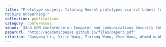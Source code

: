 ```yaml
---
title: "Prototype surgery: Taloring Neural prototypes via sof Labels for Eficient
Machine Unlearning."
collection: publications
category: conferences
venue: '32nd ACM Conference on Computer and communications Security (ACM CCS), Taipei, Taiwan. 2025.'
paperurl: 'http://academicpages.github.io/files/paper3.pdf'
citation: 'Gaoyang Liu, Xijie Wang, Zixiong Wang, Chen Wang, Ahmed m.Abdelmoniem, Desheng Wang.'
---
```

